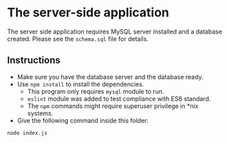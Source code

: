 # The server-side application

The server side application requires MySQL server installed and a database created. Please see the `schema.sql` file for details.

## Instructions

- Make sure you have the database server and the database ready.
- Use `npm install` to install the dependencies.
    - This program only requires `mysql` module to run.
    - `eslint` module was added to test compliance with ES6 standard.
    - The `npm` commands might require superuser privilege in *nix systems.
- Give the following command inside this folder:
```bash
node index.js
```